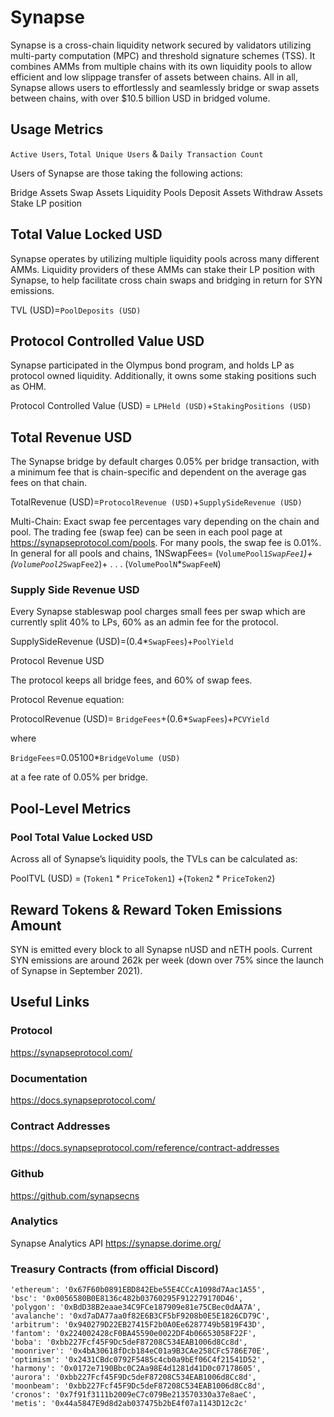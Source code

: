 # Synapse 

Synapse is a cross-chain liquidity network secured by validators utilizing multi-party computation (MPC) and threshold signature schemes (TSS). It combines AMMs from multiple chains with its own liquidity pools to allow efficient and low slippage transfer of assets between chains. All in all, Synapse allows users to effortlessly and seamlessly bridge or swap assets between chains, with over $10.5 billion USD in bridged volume. 

## Usage Metrics

`Active Users`, `Total Unique Users` & `Daily Transaction Count`

Users of Synapse are those taking the following actions:

Bridge Assets
Swap Assets
Liquidity Pools
Deposit Assets
Withdraw Assets
Stake LP position


## Total Value Locked USD

Synapse operates by utilizing multiple liquidity pools across many different AMMs. Liquidity providers of these AMMs can stake their LP position with Synapse, to help facilitate cross chain swaps and bridging in return for SYN emissions. 

TVL (USD)=`PoolDeposits (USD)`

## Protocol Controlled Value USD

Synapse participated in the Olympus bond program, and holds LP as protocol owned liquidity. Additionally, it owns some staking positions such as OHM. 

 Protocol Controlled Value (USD) = `LPHeld (USD)`+`StakingPositions (USD)`

## Total Revenue USD

The Synapse bridge by default charges 0.05% per bridge transaction, with a minimum fee that is chain-specific and dependent on the average gas fees on that chain. 

TotalRevenue (USD)=`ProtocolRevenue (USD)`+`SupplySideRevenue (USD)`



Multi-Chain: Exact swap fee percentages vary depending on the chain and pool. The trading fee (swap fee) can be seen in each pool page at https://synapseprotocol.com/pools. For many pools, the swap fee is 0.01%. In general for all pools and chains,
1NSwapFees= 
(`VolumePool1`*`SwapFee1`)+(`VolumePool2`*`SwapFee2`)+ . . . (`VolumePoolN`*`SwapFeeN`)

### Supply Side Revenue USD

Every Synapse stableswap pool charges small fees per swap which are currently split 40% to LPs, 60% as an admin fee for the protocol. 

SupplySideRevenue (USD)=(0.4*`SwapFees`)+`PoolYield`

Protocol Revenue USD

The protocol keeps all bridge fees, and 60% of swap fees. 

Protocol Revenue equation:

ProtocolRevenue (USD)= `BridgeFees`+(0.6*`SwapFees`)+`PCVYield`

where

`BridgeFees`=0.05100*`BridgeVolume (USD)`

at a fee rate of 0.05% per bridge.

## Pool-Level Metrics

### Pool Total Value Locked USD

Across all of Synapse’s liquidity pools, the TVLs can be calculated as: 

PoolTVL (USD) = (`Token1` * `PriceToken1`) +(`Token2` * `PriceToken2`) 

## Reward Tokens & Reward Token Emissions Amount

SYN is emitted every block to all Synapse nUSD and nETH pools.
Current SYN emissions are around 262k per week (down over 75% since the launch of Synapse in September 2021). 


## Useful Links
### Protocol
https://synapseprotocol.com/ 
### Documentation
https://docs.synapseprotocol.com/ 
### Contract Addresses
https://docs.synapseprotocol.com/reference/contract-addresses 
### Github
https://github.com/synapsecns 
### Analytics
Synapse Analytics 
API https://synapse.dorime.org/

### Treasury Contracts (from official Discord)
    'ethereum': '0x67F60b0891EBD842Ebe55E4CCcA1098d7Aac1A55',
    'bsc': '0x0056580B0E8136c482b03760295F912279170D46',
    'polygon': '0xBdD38B2eaae34C9FCe187909e81e75CBec0dAA7A',
    'avalanche': '0xd7aDA77aa0f82E6B3CF5bF9208b0E5E1826CD79C',
    'arbitrum': '0x940279D22EB27415F2b0A0Ee6287749b5B19F43D',
    'fantom': '0x224002428cF0BA45590e0022DF4b06653058F22F',
    'boba': '0xbb227Fcf45F9Dc5deF87208C534EAB1006d8Cc8d',
    'moonriver': '0x4bA30618fDcb184eC01a9B3CAe258CFc5786E70E',
    'optimism': '0x2431CBdc0792F5485c4cb0a9bEf06C4f21541D52',
    'harmony': '0x0172e7190Bbc0C2Aa98E4d1281d41D0c07178605',
    'aurora': '0xbb227Fcf45F9Dc5deF87208C534EAB1006d8Cc8d',
    'moonbeam': '0xbb227Fcf45F9Dc5deF87208C534EAB1006d8Cc8d',
    'cronos': '0x7f91f3111b2009eC7c079Be213570330a37e8aeC',
    'metis': '0x44a5847E9d8d2ab037475b2bE4f07a1143D12c2c'

